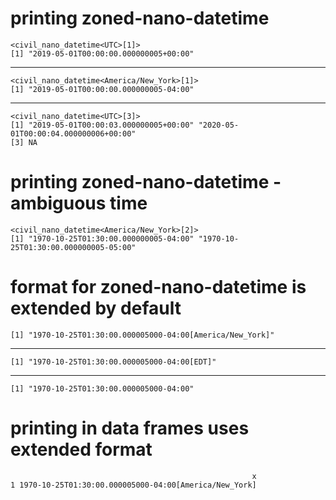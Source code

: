 # printing zoned-nano-datetime

    <civil_nano_datetime<UTC>[1]>
    [1] "2019-05-01T00:00:00.000000005+00:00"

---

    <civil_nano_datetime<America/New_York>[1]>
    [1] "2019-05-01T00:00:00.000000005-04:00"

---

    <civil_nano_datetime<UTC>[3]>
    [1] "2019-05-01T00:00:03.000000005+00:00" "2020-05-01T00:00:04.000000006+00:00"
    [3] NA                                   

# printing zoned-nano-datetime - ambiguous time

    <civil_nano_datetime<America/New_York>[2]>
    [1] "1970-10-25T01:30:00.000000005-04:00" "1970-10-25T01:30:00.000000005-05:00"

# format for zoned-nano-datetime is extended by default

    [1] "1970-10-25T01:30:00.000005000-04:00[America/New_York]"

---

    [1] "1970-10-25T01:30:00.000005000-04:00[EDT]"

---

    [1] "1970-10-25T01:30:00.000005000-04:00"

# printing in data frames uses extended format

                                                          x
    1 1970-10-25T01:30:00.000005000-04:00[America/New_York]

